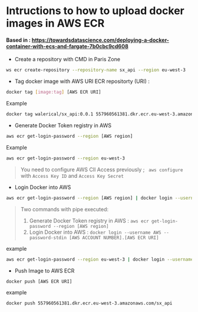 # Intructions to how to upload docker images in AWS ECR 
#### Based in : https://towardsdatascience.com/deploying-a-docker-container-with-ecs-and-fargate-7b0cbc9cd608

- Create a repository with CMD in Paris Zone
``` sh
ws ecr create-repository --repository-name sx_api --region eu-west-3
```

- Tag docker image with AWS URI ECR repositorty (URI) : 
``` sh  
docker tag [image:tag] [AWS ECR URI] 
```
Example
``` sh
docker tag walerical/sx_api:0.0.1 557960561381.dkr.ecr.eu-west-3.amazonaws.com/sx_api
```

- Generate Docker Token registry in AWS
```sh
aws ecr get-login-password --region [AWS region]
```
Example
```sh
aws ecr get-login-password --region eu-west-3
```
> You need to configure AWS ClI Access previously ; ``` aws configure``` with ```Access Key ID``` and ```Access Key Secret```

- Login Docker into AWS
```sh 
aws ecr get-login-password --region [AWS region] | docker login --username AWS --password-stdin [AWS ACCOUNT NUMBER].[AWS ECR URI]
```

> Two commands with pipe executed: 
> 1. Generate Docker Token registry in AWS : ```aws ecr get-login-password --region [AWS region]``` 
> 2. Login Docker into AWS : ```docker login --username AWS --password-stdin [AWS ACCOUNT NUMBER].[AWS ECR URI]```

example
```sh
aws ecr get-login-password --region eu-west-3 | docker login --username AWS --password-stdin 557960561381.dkr.ecr.eu-west-3.amazonaws.com
```

- Push Image to AWS ECR 
```sh 
docker push [AWS ECR URI] 
```
example
```sh 
docker push 557960561381.dkr.ecr.eu-west-3.amazonaws.com/sx_api 
```